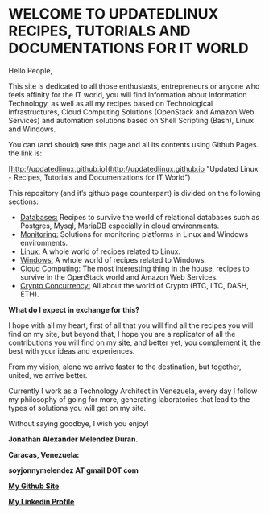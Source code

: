 # WELCOME TO UPDATEDLINUX RECIPES, TUTORIALS AND DOCUMENTATIONS FOR IT WORLD

Hello People,

This site is dedicated to all those enthusiasts, entrepreneurs or anyone who feels affinity for the IT world, you will find information about Information Technology, as well as all my recipes based on Technological Infrastructures, Cloud Computing Solutions (OpenStack and Amazon Web Services) and automation solutions based on Shell Scripting (Bash), Linux and Windows.

You can (and should) see this page and all its contents using Github Pages. the link is:

[http://updatedlinux.github.io](http://updatedlinux.github.io "Updated Linux - Recipes, Tutorials and Documentations for IT World")


This repository (and it’s github page counterpart) is divided on the following sections:

* [Databases:](#) Recipes to survive the world of relational databases such as Postgres, Mysql, MariaDB especially in cloud environments.
* [Monitoring:](#) Solutions for monitoring platforms in Linux and Windows environments.
* [Linux:](https://updatedlinux.github.io/recipes/linux/) A whole world of recipes related to Linux.
* [Windows:](#) A whole world of recipes related to Windows.
* [Cloud Computing:](https://updatedlinux.github.io/recipes/openstack/) The most interesting thing in the house, recipes to survive in the OpenStack world and Amazon Web Services.
* [Crypto Concurrency:](https://updatedlinux.github.io/recipes/crypto/) All about the world of Crypto (BTC, LTC, DASH, ETH).



**What do I expect in exchange for this?**

I hope with all my heart, first of all that you will find all the recipes you will find on my site, but beyond that, I hope you are a replicator of all the contributions you will find on my site, and better yet, you complement it, the best with your ideas and experiences.

From my vision, alone we arrive faster to the destination, but together, united, we arrive better.

Currently I work as a Technology Architect in Venezuela, every day I follow my philosophy of going for more, generating laboratories that lead to the types of solutions you will get on my site.

Without saying goodbye, I wish you enjoy!

**Jonathan Alexander Melendez Duran.**

**Caracas, Venezuela:**

**soyjonnymelendez AT gmail DOT com**

**[My Github Site](https://github.com/updatedlinux)**

**[My Linkedin Profile](https://www.linkedin.com/in/updatedlinux/)**

